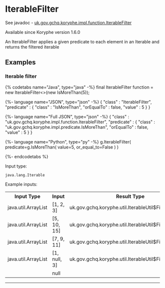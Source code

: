 # IterableFilter
See javadoc - [uk.gov.gchq.koryphe.impl.function.IterableFilter](ref://../../javadoc/koryphe/uk/gov/gchq/koryphe/impl/function/IterableFilter.html)

Available since Koryphe version 1.6.0

An IterableFilter applies a given predicate to each element in an Iterable and returns the filtered iterable

## Examples

### Iterable filter


{% codetabs name="Java", type="java" -%}
final IterableFilter<Integer> function = new IterableFilter<>(new IsMoreThan(5));

{%- language name="JSON", type="json" -%}
{
  "class" : "IterableFilter",
  "predicate" : {
    "class" : "IsMoreThan",
    "orEqualTo" : false,
    "value" : 5
  }
}

{%- language name="Full JSON", type="json" -%}
{
  "class" : "uk.gov.gchq.koryphe.impl.function.IterableFilter",
  "predicate" : {
    "class" : "uk.gov.gchq.koryphe.impl.predicate.IsMoreThan",
    "orEqualTo" : false,
    "value" : 5
  }
}

{%- language name="Python", type="py" -%}
g.IterableFilter( 
  predicate=g.IsMoreThan( 
    value=5, 
    or_equal_to=False 
  ) 
)

{%- endcodetabs %}

Input type:

```
java.lang.Iterable
```

Example inputs:
<table style="display: block;">
<tr><th>Input Type</th><th>Input</th><th>Result Type</th><th>Result</th></tr>
<tr><td>java.util.ArrayList</td><td>[1, 2, 3]</td><td>uk.gov.gchq.koryphe.util.IterableUtil$FilteredIterable</td><td>[]</td></tr>
<tr><td>java.util.ArrayList</td><td>[5, 10, 15]</td><td>uk.gov.gchq.koryphe.util.IterableUtil$FilteredIterable</td><td>[10, 15]</td></tr>
<tr><td>java.util.ArrayList</td><td>[7, 9, 11]</td><td>uk.gov.gchq.koryphe.util.IterableUtil$FilteredIterable</td><td>[7, 9, 11]</td></tr>
<tr><td>java.util.ArrayList</td><td>[1, null, 3]</td><td>uk.gov.gchq.koryphe.util.IterableUtil$FilteredIterable</td><td>[]</td></tr>
<tr><td></td><td>null</td><td></td><td>null</td></tr>
</table>

-----------------------------------------------

